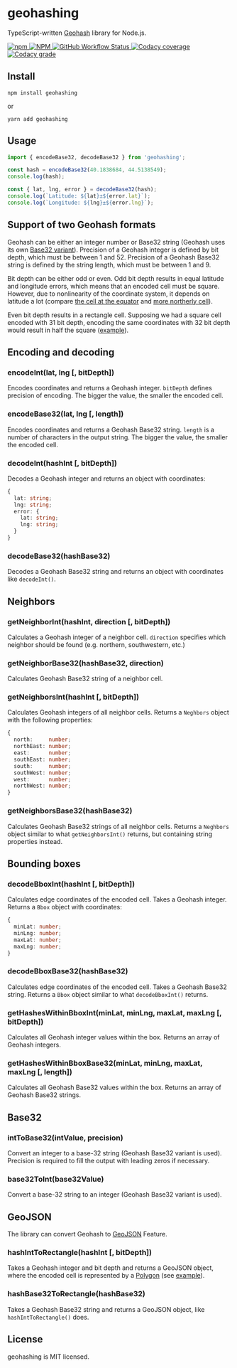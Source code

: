 # geohashing

TypeScript-written [Geohash](https://en.wikipedia.org/wiki/Geohash) library for Node.js.

<a href="https://www.npmjs.com/geohashing" target="_blank">
    <img alt="npm" src="https://img.shields.io/npm/v/geohashing?color=brightgreen">
</a>
<a href="https://www.npmjs.com/geohashing" target="_blank">
    <img alt="NPM" src="https://img.shields.io/npm/l/geohashing?color=blue">
</a>
<a href="https://github.com/arseny034/geohashing/actions/workflows/ci.yml" target="_blank">
    <img alt="GitHub Workflow Status" src="https://img.shields.io/github/workflow/status/arseny034/geohashing/CI">
</a>
<a href="https://app.codacy.com/gh/arseny034/geohashing" target="_blank">
    <img alt="Codacy coverage" src="https://img.shields.io/codacy/coverage/e2a2c3470d9d446ca7e754b78acb3660/main">
</a>
<a href="https://app.codacy.com/gh/arseny034/geohashing" target="_blank">
    <img alt="Codacy grade" src="https://img.shields.io/codacy/grade/e2a2c3470d9d446ca7e754b78acb3660/main">
</a>

## Install

```shell
npm install geohashing
```
or
```shell
yarn add geohashing
```

## Usage
```typescript
import { encodeBase32, decodeBase32 } from 'geohashing';

const hash = encodeBase32(40.1838684, 44.5138549);
console.log(hash);

const { lat, lng, error } = decodeBase32(hash);
console.log(`Latitude: ${lat}±${error.lat}`);
console.log(`Longitude: ${lng}±${error.lng}`);
```

## Support of two Geohash formats
Geohash can be either an integer number or Base32 string (Geohash uses its own [Base32 variant](https://en.wikipedia.org/wiki/Base32#Geohash)).
Precision of a Geohash integer is defined by bit depth, which must be between 1 and 52.
Precision of a Geohash Base32 string is defined by the string length, which must be between 1 and 9.

Bit depth can be either odd or even.
Odd bit depth results in equal latitude and longitude errors,
which means that an encoded cell must be square.
However, due to nonlinearity of the coordinate system, it depends on latitude a lot
(compare [the cell at the equator](https://geojson.io/#data=data:application/json,%7B%0A%20%20%22type%22%3A%20%22Feature%22%2C%0A%20%20%22bbox%22%3A%20%5B%0A%20%20%20%2043.9947509765625%2C%0A%20%20%20%200%2C%0A%20%20%20%2044.000244140625%2C%0A%20%20%20%200.0054931640625%0A%20%20%5D%2C%0A%20%20%22geometry%22%3A%20%7B%0A%20%20%20%20%22type%22%3A%20%22Polygon%22%2C%0A%20%20%20%20%22coordinates%22%3A%20%5B%0A%20%20%20%20%20%20%5B%0A%20%20%20%20%20%20%20%20%5B%0A%20%20%20%20%20%20%20%20%20%2043.9947509765625%2C%0A%20%20%20%20%20%20%20%20%20%200%0A%20%20%20%20%20%20%20%20%5D%2C%0A%20%20%20%20%20%20%20%20%5B%0A%20%20%20%20%20%20%20%20%20%2044.000244140625%2C%0A%20%20%20%20%20%20%20%20%20%200%0A%20%20%20%20%20%20%20%20%5D%2C%0A%20%20%20%20%20%20%20%20%5B%0A%20%20%20%20%20%20%20%20%20%2044.000244140625%2C%0A%20%20%20%20%20%20%20%20%20%200.0054931640625%0A%20%20%20%20%20%20%20%20%5D%2C%0A%20%20%20%20%20%20%20%20%5B%0A%20%20%20%20%20%20%20%20%20%2043.9947509765625%2C%0A%20%20%20%20%20%20%20%20%20%200.0054931640625%0A%20%20%20%20%20%20%20%20%5D%2C%0A%20%20%20%20%20%20%20%20%5B%0A%20%20%20%20%20%20%20%20%20%2043.9947509765625%2C%0A%20%20%20%20%20%20%20%20%20%200%0A%20%20%20%20%20%20%20%20%5D%0A%20%20%20%20%20%20%5D%0A%20%20%20%20%5D%0A%20%20%7D%2C%0A%20%20%22properties%22%3A%20%7B%0A%20%20%20%20%22lat%22%3A%200.00274658203125%2C%0A%20%20%20%20%22lng%22%3A%2043.99749755859375%2C%0A%20%20%20%20%22error%22%3A%20%7B%0A%20%20%20%20%20%20%22lat%22%3A%200.00274658203125%2C%0A%20%20%20%20%20%20%22lng%22%3A%200.00274658203125%0A%20%20%20%20%7D%0A%20%20%7D%0A%7D)
and [more northerly cell](https://geojson.io/#data=data:application/json,%7B%0A%20%20%22type%22%3A%20%22Feature%22%2C%0A%20%20%22bbox%22%3A%20%5B%0A%20%20%20%2043.9947509765625%2C%0A%20%20%20%2040.49560546875%2C%0A%20%20%20%2044.000244140625%2C%0A%20%20%20%2040.5010986328125%0A%20%20%5D%2C%0A%20%20%22geometry%22%3A%20%7B%0A%20%20%20%20%22type%22%3A%20%22Polygon%22%2C%0A%20%20%20%20%22coordinates%22%3A%20%5B%0A%20%20%20%20%20%20%5B%0A%20%20%20%20%20%20%20%20%5B%0A%20%20%20%20%20%20%20%20%20%2043.9947509765625%2C%0A%20%20%20%20%20%20%20%20%20%2040.49560546875%0A%20%20%20%20%20%20%20%20%5D%2C%0A%20%20%20%20%20%20%20%20%5B%0A%20%20%20%20%20%20%20%20%20%2044.000244140625%2C%0A%20%20%20%20%20%20%20%20%20%2040.49560546875%0A%20%20%20%20%20%20%20%20%5D%2C%0A%20%20%20%20%20%20%20%20%5B%0A%20%20%20%20%20%20%20%20%20%2044.000244140625%2C%0A%20%20%20%20%20%20%20%20%20%2040.5010986328125%0A%20%20%20%20%20%20%20%20%5D%2C%0A%20%20%20%20%20%20%20%20%5B%0A%20%20%20%20%20%20%20%20%20%2043.9947509765625%2C%0A%20%20%20%20%20%20%20%20%20%2040.5010986328125%0A%20%20%20%20%20%20%20%20%5D%2C%0A%20%20%20%20%20%20%20%20%5B%0A%20%20%20%20%20%20%20%20%20%2043.9947509765625%2C%0A%20%20%20%20%20%20%20%20%20%2040.49560546875%0A%20%20%20%20%20%20%20%20%5D%0A%20%20%20%20%20%20%5D%0A%20%20%20%20%5D%0A%20%20%7D%2C%0A%20%20%22properties%22%3A%20%7B%0A%20%20%20%20%22lat%22%3A%2040.49835205078125%2C%0A%20%20%20%20%22lng%22%3A%2043.99749755859375%2C%0A%20%20%20%20%22error%22%3A%20%7B%0A%20%20%20%20%20%20%22lat%22%3A%200.00274658203125%2C%0A%20%20%20%20%20%20%22lng%22%3A%200.00274658203125%0A%20%20%20%20%7D%0A%20%20%7D%0A%7D)).

Even bit depth results in a rectangle cell.
Supposing we had a square cell encoded with 31 bit depth,
encoding the same coordinates with 32 bit depth would result in half the square
([example](https://geojson.io/#data=data:application/json,%7B%0A%20%20%22type%22%3A%20%22Feature%22%2C%0A%20%20%22bbox%22%3A%20%5B%0A%20%20%20%2043.9947509765625%2C%0A%20%20%20%200%2C%0A%20%20%20%2044.000244140625%2C%0A%20%20%20%200.00274658203125%0A%20%20%5D%2C%0A%20%20%22geometry%22%3A%20%7B%0A%20%20%20%20%22type%22%3A%20%22Polygon%22%2C%0A%20%20%20%20%22coordinates%22%3A%20%5B%0A%20%20%20%20%20%20%5B%0A%20%20%20%20%20%20%20%20%5B%0A%20%20%20%20%20%20%20%20%20%2043.9947509765625%2C%0A%20%20%20%20%20%20%20%20%20%200%0A%20%20%20%20%20%20%20%20%5D%2C%0A%20%20%20%20%20%20%20%20%5B%0A%20%20%20%20%20%20%20%20%20%2044.000244140625%2C%0A%20%20%20%20%20%20%20%20%20%200%0A%20%20%20%20%20%20%20%20%5D%2C%0A%20%20%20%20%20%20%20%20%5B%0A%20%20%20%20%20%20%20%20%20%2044.000244140625%2C%0A%20%20%20%20%20%20%20%20%20%200.00274658203125%0A%20%20%20%20%20%20%20%20%5D%2C%0A%20%20%20%20%20%20%20%20%5B%0A%20%20%20%20%20%20%20%20%20%2043.9947509765625%2C%0A%20%20%20%20%20%20%20%20%20%200.00274658203125%0A%20%20%20%20%20%20%20%20%5D%2C%0A%20%20%20%20%20%20%20%20%5B%0A%20%20%20%20%20%20%20%20%20%2043.9947509765625%2C%0A%20%20%20%20%20%20%20%20%20%200%0A%20%20%20%20%20%20%20%20%5D%0A%20%20%20%20%20%20%5D%0A%20%20%20%20%5D%0A%20%20%7D%2C%0A%20%20%22properties%22%3A%20%7B%0A%20%20%20%20%22lat%22%3A%200.001373291015625%2C%0A%20%20%20%20%22lng%22%3A%2043.99749755859375%2C%0A%20%20%20%20%22error%22%3A%20%7B%0A%20%20%20%20%20%20%22lat%22%3A%200.001373291015625%2C%0A%20%20%20%20%20%20%22lng%22%3A%200.00274658203125%0A%20%20%20%20%7D%0A%20%20%7D%0A%7D)).

## Encoding and decoding

### encodeInt(lat, lng \[, bitDepth])
Encodes coordinates and returns a Geohash integer.
`bitDepth` defines precision of encoding.
The bigger the value, the smaller the encoded cell.

### encodeBase32(lat, lng \[, length])
Encodes coordinates and returns a Geohash Base32 string. 
`length` is a number of characters in the output string.
The bigger the value, the smaller the encoded cell.

### decodeInt(hashInt \[, bitDepth])
Decodes a Geohash integer and returns an object with coordinates:
```typescript
{
  lat: string;
  lng: string;
  error: {
    lat: string;
    lng: string;
  } 
}
```

### decodeBase32(hashBase32)
Decodes a Geohash Base32 string and returns an object with coordinates like `decodeInt()`.

## Neighbors

### getNeighborInt(hashInt, direction \[, bitDepth])
Calculates a Geohash integer of a neighbor cell.
`direction` specifies which neighbor should be found (e.g. northern, southwestern, etc.)

### getNeighborBase32(hashBase32, direction)
Calculates Geohash Base32 string of a neighbor cell.

### getNeighborsInt(hashInt \[, bitDepth])
Calculates Geohash integers of all neighbor cells. Returns a `Neghbors` object with the following properties:
```typescript
{
  north:     number;
  northEast: number;
  east:      number;
  southEast: number;
  south:     number;
  southWest: number;
  west:      number;
  northWest: number;
}
```

### getNeighborsBase32(hashBase32)
Calculates Geohash Base32 strings of all neighbor cells.
Returns a `Neghbors` object similar to what `getNeighborsInt()` returns, but containing string properties instead.

## Bounding boxes

### decodeBboxInt(hashInt \[, bitDepth])
Calculates edge coordinates of the encoded cell.
Takes a Geohash integer.
Returns a `Bbox` object with coordinates: 
```typescript
{ 
  minLat: number;
  minLng: number;
  maxLat: number;
  maxLng: number;
}
```

### decodeBboxBase32(hashBase32)
Calculates edge coordinates of the encoded cell.
Takes a Geohash Base32 string.
Returns a `Bbox` object similar to what `decodeBboxInt()` returns.

### getHashesWithinBboxInt(minLat, minLng, maxLat, maxLng \[, bitDepth])
Calculates all Geohash integer values within the box.
Returns an array of Geohash integers.

### getHashesWithinBboxBase32(minLat, minLng, maxLat, maxLng \[, length])
Calculates all Geohash Base32 values within the box.
Returns an array of Geohash Base32 strings.

## Base32

### intToBase32(intValue, precision)
Convert an integer to a base-32 string (Geohash Base32 variant is used).
Precision is required to fill the output with leading zeros if necessary.

### base32ToInt(base32Value)
Convert a base-32 string to an integer (Geohash Base32 variant is used).

## GeoJSON
The library can convert Geohash to [GeoJSON](https://ru.wikipedia.org/wiki/GeoJSON) Feature.

### hashIntToRectangle(hashInt \[, bitDepth])
Takes a Geohash integer and bit depth and returns a GeoJSON object,
where the encoded cell is represented by a [Polygon](https://www.rfc-editor.org/rfc/rfc7946#section-3.1.6)
(see [example](https://geojson.io/#data=data:application/json,%7B%22type%22%3A%22Feature%22%2C%22bbox%22%3A%5B44.5111083984375%2C40.1824951171875%2C44.5166015625%2C40.18798828125%5D%2C%22geometry%22%3A%7B%22type%22%3A%22Polygon%22%2C%22coordinates%22%3A%5B%5B%5B44.5111083984375%2C40.1824951171875%5D%2C%5B44.5166015625%2C40.1824951171875%5D%2C%5B44.5166015625%2C40.18798828125%5D%2C%5B44.5111083984375%2C40.18798828125%5D%2C%5B44.5111083984375%2C40.1824951171875%5D%5D%5D%7D%2C%22properties%22%3A%7B%22lat%22%3A40.18524169921875%2C%22lng%22%3A44.51385498046875%2C%22error%22%3A%7B%22lat%22%3A0.00274658203125%2C%22lng%22%3A0.00274658203125%7D%7D%7D)).

### hashBase32ToRectangle(hashBase32)
Takes a Geohash Base32 string and returns a GeoJSON object, like `hashIntToRectangle()` does.

## License
geohashing is MIT licensed.
